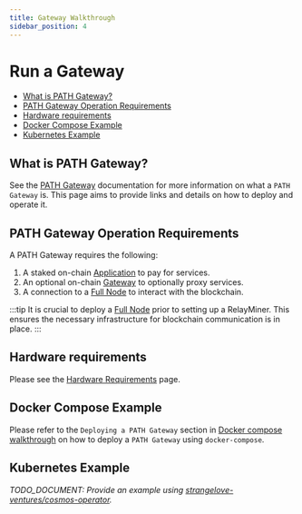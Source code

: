 ```yaml
---
title: Gateway Walkthrough
sidebar_position: 4
---
```


# Run a Gateway <!-- omit in toc -->

- [What is PATH Gateway?](#what-is-path-gateway)
- [PATH Gateway Operation Requirements](#path-gateway-operation-requirements)
- [Hardware requirements](#hardware-requirements)
- [Docker Compose Example](#docker-compose-example)
- [Kubernetes Example](#kubernetes-example)

## What is PATH Gateway?

See the [PATH Gateway](https://path.grove.city) documentation for more
information on what a `PATH Gateway` is. This page aims to provide links and
details on how to deploy and operate it.

## PATH Gateway Operation Requirements

A PATH Gateway requires the following:

1. A staked on-chain [Application](../../protocol/actors/application.md) to pay for services.
2. An optional on-chain [Gateway](../../protocol/actors/gateway.md) to optionally proxy services.
3. A connection to a [Full Node](./full_node_docker.md) to interact with the blockchain.

:::tip
It is crucial to deploy a [Full Node](full_node_docker.md) prior to setting up a RelayMiner.
This ensures the necessary infrastructure for blockchain communication is in place.
:::

## Hardware requirements

Please see the [Hardware Requirements](./hardware_requirements.md#path-gateway) page.

## Docker Compose Example

Please refer to the `Deploying a PATH Gateway` section in [Docker compose walkthrough](../quickstart/docker_compose_walkthrough#d-creating-a-gateway-deploying-a-path-gateway)
on how to deploy a `PATH Gateway` using `docker-compose`.

## Kubernetes Example

_TODO_DOCUMENT: Provide an example using [strangelove-ventures/cosmos-operator](https://github.com/strangelove-ventures/cosmos-operator)._
